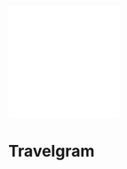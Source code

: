 <img src="./src/assets/Logo_white.svg" alt="Travelgram" width="200" height="200" style="margin:auto" ><h1>Travelgram<h1></div>
